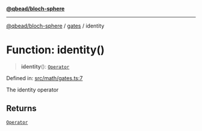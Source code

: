 [**@qbead/bloch-sphere**](../../../../index.md)

***

[@qbead/bloch-sphere](../../../../index.md) / [gates](../index.md) / identity

# Function: identity()

> **identity**(): [`Operator`](../../../../classes/Operator.md)

Defined in: [src/math/gates.ts:7](https://github.com/qbead/bloch-sphere/blob/81a59121ea27596e77408b4ed592f344f3dd0304/src/math/gates.ts#L7)

The identity operator

## Returns

[`Operator`](../../../../classes/Operator.md)
